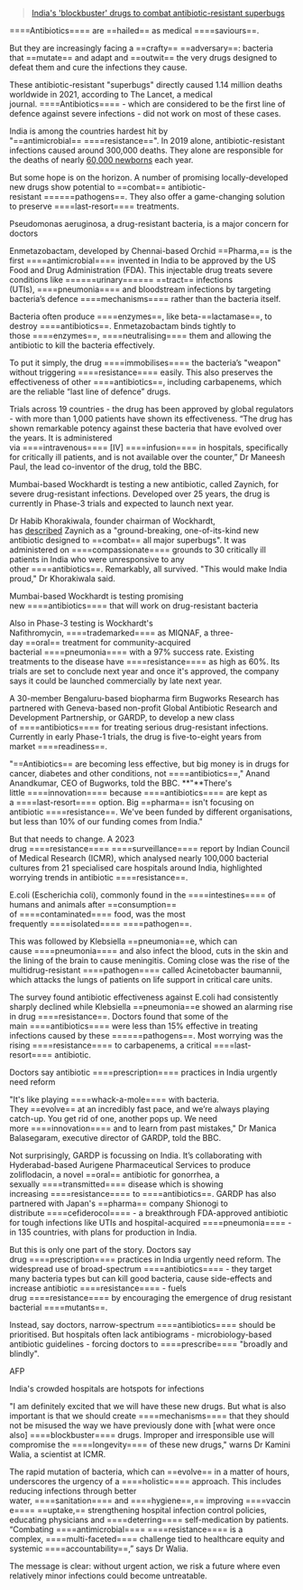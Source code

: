 
> [India's 'blockbuster' drugs to combat antibiotic-resistant superbugs](https://www.bbc.com/news/articles/c80vrjkkrero)

====Antibiotics==== are ==hailed== as medical ====saviours==.

But they are increasingly facing a ==crafty== ==adversary==: bacteria that ==mutate== and adapt and ==outwit== the very drugs designed to defeat them and cure the infections they cause.

These antibiotic-resistant "superbugs" directly caused 1.14 million deaths worldwide in 2021, according to The Lancet, a medical journal. ====Antibiotics==== - which are considered to be the first line of defence against severe infections - did not work on most of these cases.

India is among the countries hardest hit by "==antimicrobial== ====resistance==". In 2019 alone, antibiotic-resistant infections caused around 300,000 deaths. They alone are responsible for the deaths of nearly [60,000 newborns](https://amr-review.org/sites/default/files/160518_Final%20paper_with%20cover.pdf) each year.

But some hope is on the horizon. A number of promising locally-developed new drugs show potential to ==combat== antibiotic-resistant ======pathogens==. They also offer a game-changing solution to preserve ====last-resort==== treatments.

Pseudomonas aeruginosa, a drug-resistant bacteria, is a major concern for doctors

Enmetazobactam, developed by Chennai-based Orchid ==Pharma,== is the first ====antimicrobial==== invented in India to be approved by the US Food and Drug Administration (FDA). This injectable drug treats severe conditions like ======urinary====== ==tract== infections (UTIs), ====pneumonia==== and bloodstream infections by targeting bacteria’s defence ====mechanisms==== rather than the bacteria itself.

Bacteria often produce ====enzymes==, like beta-==lactamase==, to destroy ====antibiotics==. Enmetazobactam binds tightly to those ====enzymes==, ====neutralising==== them and allowing the antibiotic to kill the bacteria effectively.

To put it simply, the drug ====immobilises==== the bacteria’s "weapon" without triggering ====resistance==== easily. This also preserves the effectiveness of other ====antibiotics==, including carbapenems, which are the reliable “last line of defence” drugs.

Trials across 19 countries - the drug has been approved by global regulators - with more than 1,000 patients have shown its effectiveness. “The drug has shown remarkable potency against these bacteria that have evolved over the years. It is administered via ====intravenous==== [IV] ====infusion==== in hospitals, specifically for critically ill patients, and is not available over the counter,” Dr Maneesh Paul, the lead co-inventor of the drug, told the BBC.

Mumbai-based Wockhardt is testing a new antibiotic, called Zaynich, for severe drug-resistant infections. Developed over 25 years, the drug is currently in Phase-3 trials and expected to launch next year.

Dr Habib Khorakiwala, founder chairman of Wockhardt, has [described](https://www.wockhardt.com/wp-content/uploads/2024/06/chairmans-agm-speech-2024.pdf) Zaynich as a "ground-breaking, one-of-its-kind new antibiotic designed to ==combat== all major superbugs". It was administered on ====compassionate==== grounds to 30 critically ill patients in India who were unresponsive to any other ====antibiotics==. Remarkably, all survived. "This would make India proud," Dr Khorakiwala said.

Mumbai-based Wockhardt is testing promising new ====antibiotics==== that will work on drug-resistant bacteria

Also in Phase-3 testing is Wockhardt's Nafithromycin, ====trademarked==== as MIQNAF, a three-day ==oral== treatment for community-acquired bacterial ====pneumonia==== with a 97% success rate. Existing treatments to the disease have ====resistance==== as high as 60%. Its trials are set to conclude next year and once it's approved, the company says it could be launched commercially by late next year.

A 30-member Bengaluru-based biopharma firm Bugworks Research has partnered with Geneva-based non-profit Global Antibiotic Research and Development Partnership, or GARDP, to develop a new class of ====antibiotics==== for treating serious drug-resistant infections. Currently in early Phase-1 trials, the drug is five-to-eight years from market ====readiness==.

"==Antibiotics== are becoming less effective, but big money is in drugs for cancer, diabetes and other conditions, not ====antibiotics==," Anand Anandkumar, CEO of Bugworks, told the BBC. **"**There's little ====innovation==== because ====antibiotics==== are kept as a ====last-resort==== option. Big ==pharma== isn't focusing on antibiotic ====resistance==. We've been funded by different organisations, but less than 10% of our funding comes from India."

But that needs to change. A 2023 drug ====resistance==== ====surveillance==== report by Indian Council of Medical Research (ICMR), which analysed nearly 100,000 bacterial cultures from 21 specialised care hospitals around India, highlighted worrying trends in antibiotic ====resistance==.

E.coli (Escherichia coli), commonly found in the ====intestines==== of humans and animals after ==consumption== of ====contaminated==== food, was the most frequently ====isolated==== ====pathogen==.

This was followed by Klebsiella ==pneumonia==e, which can cause ====pneumonia==== and also infect the blood, cuts in the skin and the lining of the brain to cause meningitis. Coming close was the rise of the multidrug-resistant ====pathogen==== called Acinetobacter baumannii, which attacks the lungs of patients on life support in critical care units.

The survey found antibiotic effectiveness against E.coli had consistently sharply declined while Klebsiella ==pneumonia==e showed an alarming rise in drug ====resistance==. Doctors found that some of the main ====antibiotics==== were less than 15% effective in treating infections caused by these ======pathogens==. Most worrying was the rising ====resistance==== to carbapenems, a critical ====last-resort==== antibiotic.

Doctors say antibiotic ====prescription==== practices in India urgently need reform

"It's like playing ====whack-a-mole==== with bacteria. They ==evolve== at an incredibly fast pace, and we’re always playing catch-up. You get rid of one, another pops up. We need more ====innovation==== and to learn from past mistakes," Dr Manica Balasegaram, executive director of GARDP, told the BBC.

Not surprisingly, GARDP is focussing on India. It’s collaborating with Hyderabad-based Aurigene Pharmaceutical Services to produce zoliflodacin, a novel ==oral== antibiotic for gonorrhea, a sexually ====transmitted==== disease which is showing increasing ====resistance==== to ====antibiotics==. GARDP has also partnered with Japan's ==pharma== company Shionogi to distribute ====cefiderocol==== - a breakthrough FDA-approved antibiotic for tough infections like UTIs and hospital-acquired ====pneumonia==== - in 135 countries, with plans for production in India.

But this is only one part of the story. Doctors say drug ====prescription==== practices in India urgently need reform. The widespread use of broad-spectrum ====antibiotics==== - they target many bacteria types but can kill good bacteria, cause side-effects and increase antibiotic ====resistance==== - fuels drug ====resistance==== by encouraging the emergence of drug resistant bacterial ====mutants==.

Instead, say doctors, narrow-spectrum ====antibiotics==== should be prioritised. But hospitals often lack antibiograms - microbiology-based antibiotic guidelines - forcing doctors to ====prescribe==== "broadly and blindly".

AFP

India's crowded hospitals are hotspots for infections

"I am definitely excited that we will have these new drugs. But what is also important is that we should create ====mechanisms==== that they should not be misused the way we have previously done with [what were once also] ====blockbuster==== drugs. Improper and irresponsible use will compromise the ====longevity==== of these new drugs," warns Dr Kamini Walia, a scientist at ICMR.

The rapid mutation of bacteria, which can ==evolve== in a matter of hours, underscores the urgency of a ====holistic==== approach. This includes reducing infections through better water, ====sanitation==== and ====hygiene==,== improving ====vaccine==== ==uptake,== strengthening hospital infection control policies, educating physicians and ====deterring==== self-medication by patients. “Combating ====antimicrobial==== ====resistance==== is a complex, ====multi-faceted==== challenge tied to healthcare equity and systemic ====accountability==,” says Dr Walia.

The message is clear: without urgent action, we risk a future where even relatively minor infections could become untreatable.
